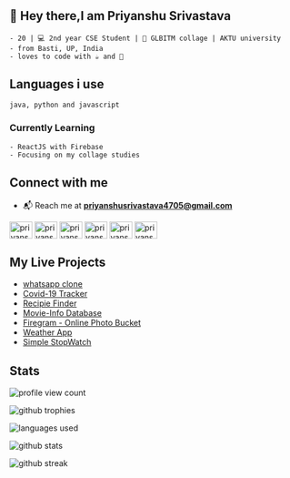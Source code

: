 #

## 👋 Hey there,I am Priyanshu Srivastava

    - 20 | 💻 2nd year CSE Student | 🎒 GLBITM collage | AKTU university
    - from Basti, UP, India
    - loves to code with ☕ and 🎵

## Languages i use

    java, python and javascript

### Currently Learning

    - ReactJS with Firebase 
    - Focusing on my collage studies
  
## Connect with me

- 📬 Reach me at **priyanshusrivastava4705@gmail.com**

<p align="left">
<a href="https://dev.to/priyanshu4705" target="blank"><img align="center" src="https://cdn.jsdelivr.net/npm/simple-icons@3.0.1/icons/dev-dot-to.svg" alt="priyanshu4705" height="30" width="40" /></a>
<a href="https://linkedin.com/in/priyanshu-srivastava-b49a00204" target="blank"><img align="center" src="https://raw.githubusercontent.com/rahuldkjain/github-profile-readme-generator/neutral-icons/src/images/icons/Social/linked-in-alt.svg" alt="priyanshu srivastava" height="30" width="40" /></a>
<a href="https://instagram.com/priyanshu4705" target="blank"><img align="center" src="https://raw.githubusercontent.com/rahuldkjain/github-profile-readme-generator/neutral-icons/src/images/icons/Social/instagram.svg" alt="priyanshu4705" height="30" width="40" /></a>
<a href="https://www.hackerrank.com/priyanshusrivas2" target="blank"><img align="center" src="https://raw.githubusercontent.com/rahuldkjain/github-profile-readme-generator/neutral-icons/src/images/icons/Social/hackerrank.svg" alt="priyanshusrivas2" height="30" width="40" /></a>
<a href="https://www.leetcode.com/priyanshu_srivastava" target="blank"><img align="center" src="https://raw.githubusercontent.com/rahuldkjain/github-profile-readme-generator/neutral-icons/src/images/icons/Social/leet-code.svg" alt="priyanshu_srivastava" height="30" width="40" /></a>
<a href="https://auth.geeksforgeeks.org/user/priyanshusrivastava4705" target="blank"><img align="center" src="https://raw.githubusercontent.com/rahuldkjain/github-profile-readme-generator/neutral-icons/src/images/icons/Social/geeks-for-geeks.svg" alt="priyanshusrivastava4705" height="30" width="40" /></a>
</p>

## My Live Projects

- [whatsapp clone](https://whatsappclonefrontend.web.app/)
- [Covid-19 Tracker](https://covid-project-df93b.web.app/)
- [Recipie Finder](https://recipefinder-b6ea4.web.app/)
- [Movie-Info Database](https://movie-database-app-4705.web.app/)
- [Firegram - Online Photo Bucket](https://firegram-35b7f.web.app/)
- [Weather App](https://react-weather-app-4b0eb.web.app/)
- [Simple StopWatch](https://stopwatch-4f9d3.web.app/)

## Stats

![profile view count](https://komarev.com/ghpvc/?username=priyanshu4705&label=Profile%20views&color=0e75b6&style=flat)

![github trophies](https://github-profile-trophy.vercel.app/?username=priyanshu4705)

![languages used](https://github-readme-stats.vercel.app/api/top-langs?username=priyanshu4705&show_icons=true&locale=en&layout=compact)

![github stats](https://github-readme-stats.vercel.app/api?username=priyanshu4705&show_icons=true&locale=en)

![github streak](https://github-readme-streak-stats.herokuapp.com/?user=priyanshu4705&)
